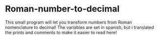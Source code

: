 # Roman-number-to-decimal

This small program will let you transform numbers from Roman nomenclature to decimal!
The variables are set in spanish, but i translated the prints and comments to make it easier to read here!
